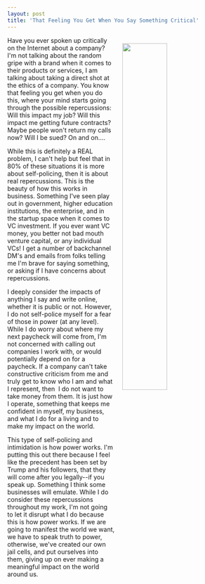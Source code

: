 ```yaml
---
layout: post
title: 'That Feeling You Get When You Say Something Critical'
---
```

<p><img style="padding: 15px;" src="http://kinlane-productions.s3.amazonaws.com/api_evangelist_site/blog/kinlane_speaking.png" alt="" width="45%" align="right" /></p>
<p>Have you ever spoken up critically on the Internet about a company? I'm not talking about the random gripe with a brand&nbsp;when it comes to their products or services, I am talking about taking a direct shot at the ethics of a company. You know that feeling you get when you do this, where your mind starts going through the possible repercussions: Will this impact my job? Will this impact me getting future contracts? Maybe people won't return my calls now? Will I be sued? On and on....</p>
<p>While this is definitely a REAL problem, I can't help but feel that in 80% of these situations it is more about self-policing, then it is about real repercussions. This is the beauty of how this works in business. Something I've seen play out in government, higher education institutions, the enterprise, and in the startup space when it comes to VC investment. If you ever want VC money, you better not bad mouth venture capital, or any individual VCs! I get a number of backchannel DM's and emails from folks telling me I'm brave for saying something, or asking if I have concerns about repercussions.</p>
<p>I deeply consider the impacts of anything I say and write online, whether it is public or not. However, I do not self-police myself for a fear of those in power (at any level). While I do worry about where my next paycheck will come from, I'm not concerned with calling out companies I work with, or would potentially depend on for a paycheck. If a company can't take constructive criticism from me&nbsp;and truly get to know who I am and what I represent, then &nbsp;I do not want to take money from them. It is just how I operate, something that keeps me confident in myself, my business, and what I do for a living and to make my impact on the world.</p>
<p>This type of self-policing and intimidation is how power works. I'm putting this out there because I feel like the precedent has been set by Trump and his followers, that they will come after you legally--if you speak up. Something I think some businesses will emulate. While I do consider these repercussions throughout my work, I'm not going to let it disrupt what I do&nbsp;because this is how power works. If we are going to manifest the world we want, we have to speak truth to power, otherwise, we've created our own jail cells, and put ourselves into them, giving up on ever making a meaningful impact on the world around us.</p>